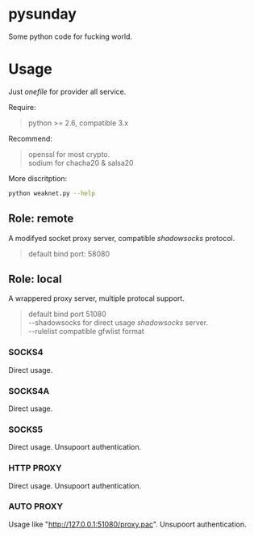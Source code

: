 pysunday
========

Some python code for fucking world.

# Usage

Just *onefile* for provider all service.

Require:
> python >= 2.6, compatible 3.x

Recommend:
> openssl for most crypto.  
> sodium for chacha20 & salsa20

More discritption:
```sh
python weaknet.py --help
```

## Role: remote

A modifyed socket proxy server, compatible *shadowsocks* protocol.
> default bind port: 58080

## Role: local

A wrappered proxy server, multiple protocal support.
> default bind port 51080  
> --shadowsocks for direct usage *shadowsocks* server.  
> --rulelist compatible gfwlist format

### SOCKS4
Direct usage.

### SOCKS4A
Direct usage.

### SOCKS5
Direct usage. Unsupoort authentication.

### HTTP PROXY
Direct usage. Unsupoort authentication.

### AUTO PROXY
Usage like "http://127.0.0.1:51080/proxy.pac". Unsupoort authentication.


